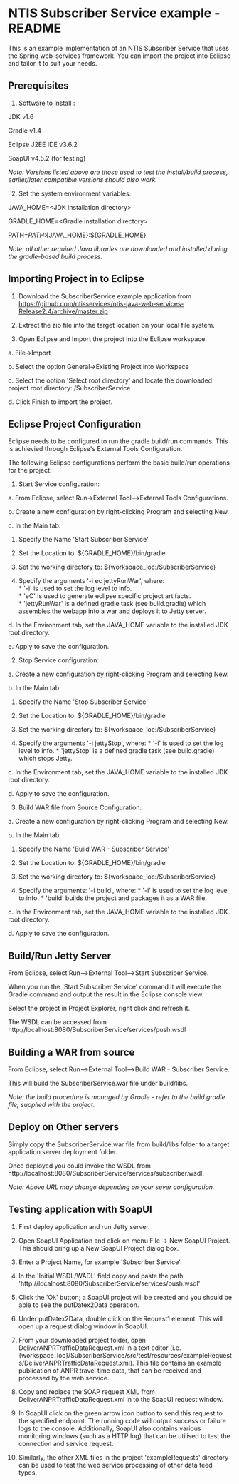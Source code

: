 NTIS Subscriber Service example - README
========================================
	
This is an example implementation of an NTIS Subscriber Service that uses the Spring web-services framework. 
You can import the project into Eclipse and tailor it to suit your needs.
	
Prerequisites	
------------------

1. Software to install :

 JDK v1.6

 Gradle v1.4

 Eclipse J2EE IDE v3.6.2
 
 SoapUI v4.5.2 (for testing)
 
 *Note: Versions listed above are those used to test the install/build process, earlier/later compatible versions should also work.*

2. Set the system environment variables:

 JAVA_HOME=\<JDK installation directory\>
	
 GRADLE_HOME=\<Gradle installation directory\>
	
 PATH=${PATH}:${JAVA_HOME}:${GRADLE_HOME}

*Note: all other required Java libraries are downloaded and installed during the gradle-based build process.*

Importing Project in to Eclipse
---------------------------------

1. Download the SubscriberService example application from https://github.com/ntisservices/ntis-java-web-services-Release2.4/archive/master.zip

2. Extract the zip file into the target location on your local file system.

3. Open Eclipse and Import the project into the Eclipse workspace.

 a. File->Import

 b. Select the option General->Existing Project into Workspace

 c. Select the option 'Select root directory' and locate the downloaded project root directory: <target dir>/SubscriberService

 d. Click Finish to import the project.

Eclipse Project Configuration
-------------------------------

Eclipse needs to be configured to run the gradle build/run commands. This is achievied through Eclipse's External Tools Configuration.

The following Eclipse configurations perform the basic build/run operations for the project:

1. Start Service configuration:

 a. From Eclipse, select Run->External Tool–>External Tools Configurations.

 b. Create a new configuration by right-clicking Program and selecting New.

 c. In the Main tab:
 
  1. Specify the Name 'Start Subscriber Service'

  1. Set the Location to: ${GRADLE_HOME}/bin/gradle

  1. Set the working directory to: ${workspace_loc:/SubscriberService}

  1. Specify the arguments '-i ec jettyRunWar', where:  
    * '-i' is used to set the log level to info.  
    * 'eC' is used to generate eclipse specific project artifacts.  
    * 'jettyRunWar' is a defined gradle task (see build.gradle) which assembles the webapp into a war and deploys it to Jetty server.

 d. In the Environment tab, set the JAVA_HOME variable to the installed JDK root directory.

 e. Apply to save the configuration.

2. Stop Service configuration:

 a. Create a new configuration by right-clicking Program and selecting New.

 b. In the Main tab:

  1. Specify the Name 'Stop Subscriber Service'

  1. Set the Location to: ${GRADLE_HOME}/bin/gradle

  1. Set the working directory to: ${workspace_loc:/SubscriberService}

  1. Specify the arguments '-i jettyStop', where:
    * '-i' is used to set the log level to info.
    * 'jettyStop' is a defined gradle task (see build.gradle) which stops Jetty.

 c. In the Environment tab, set the JAVA_HOME variable to the installed JDK root directory.

 d. Apply to save the configuration.

3. Build WAR file from Source Configuration:

 a. Create a new configuration by right-clicking Program and selecting New.

 b. In the Main tab:

  1. Specify the Name 'Build WAR - Subscriber Service'

  1. Set the Location to: ${GRADLE_HOME}/bin/gradle

  1. Set the working directory to: ${workspace_loc:/SubscriberService}

  1. Specify the arguments: '-i build', where:
    * '-i' is used to set the log level to info.
    * 'build' builds the project and packages it as a WAR file.

 c. In the Environment tab, set the JAVA_HOME variable to the installed JDK root directory.

 d. Apply to save the configuration.

Build/Run Jetty Server
------------------------

From Eclipse, select Run–>External Tool–>Start Subscriber Service.

When you run the 'Start Subscriber Service' command it will execute the Gradle command and output the result in the Eclipse console view.

Select the project in Project Explorer, right click and refresh it.

The WSDL can be accessed from http://localhost:8080/SubscriberService/services/push.wsdl 

Building a WAR from source
---------------------------

From Eclipse, select Run–>External Tool–>Build WAR - Subscriber Service.

This will build the SubscriberService.war file under build/libs.

*Note: the build procedure is managed by Gradle - refer to the build.gradle file, supplied with the project.*

Deploy on Other servers
---------------------------

Simply copy the SubscriberService.war file from build/libs folder to a target application server deployment folder.

Once deployed you could invoke the WSDL from http://localhost:8080/SubscriberService/services/subscriber.wsdl.

*Note: Above URL may change depending on your sever configuration.*

Testing application with SoapUI
--------------------------------

1. First deploy application and run Jetty server.

2. Open SoapUI Application and click on menu File -> New SoapUI Project. This should bring up a New SoapUI Project dialog box.

3. Enter a Project Name, for example 'Subscriber Service'.

4. In the 'Initial WSDL/WADL' field copy and paste the path 'http://localhost:8080/SubscriberService/services/push.wsdl'

5. Click the 'Ok' button; a SoapUI project will be created and you should be able to see the putDatex2Data operation.
  
6. Under putDatex2Data, double click on the Request1 element. This will open up a request dialog window in SoapUI.

7. From your downloaded project folder, open DeliverANPRTrafficDataRequest.xml in a text editor (i.e. {workspace_loc}/SubscriberService/src/test/resources/exampleRequests/DeliverANPRTrafficDataRequest.xml).  This file contains an example publication of ANPR travel time data, that can be received and processed by the web service.

8. Copy and replace the SOAP request XML from DeliverANPRTrafficDataRequest.xml in to the SoapUI request window.

9. In SoapUI click on the green arrow icon button to send this request to the specified endpoint.  The running code will output success or failure logs to the console.  Additionally, SoapUI also contains various monitoring windows (such as a HTTP log) that can be utilised to test the connection and service request.

10. Similarly, the other XML files in the project 'exampleRequests' directory can be used to test the web service processing of other data feed types.
